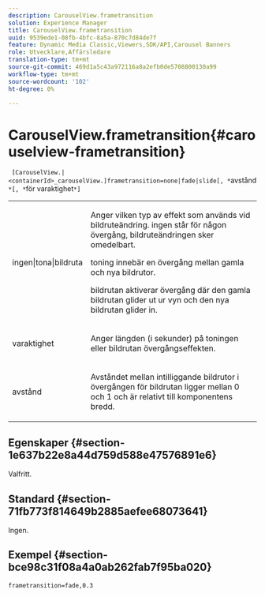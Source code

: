 ```yaml
---
description: CarouselView.frametransition
solution: Experience Manager
title: CarouselView.frametransition
uuid: 9539ede1-08fb-4bfc-8a5a-870c7d84de7f
feature: Dynamic Media Classic,Viewers,SDK/API,Carousel Banners
role: Utvecklare,Affärsledare
translation-type: tm+mt
source-git-commit: 469d1a5c43a972116a8a2efb0de5708800130a99
workflow-type: tm+mt
source-wordcount: '102'
ht-degree: 0%

---
```



# CarouselView.frametransition{#carouselview-frametransition}

` [CarouselView.|<containerId>_carouselView.]frametransition=none|fade|slide[, *`avstånd `*[, *`för varaktighet`*]`

<table id="table_D5992FCFF26046079089652B211BB6C5"> 
 <tbody> 
  <tr> 
   <td colname="col1"> <p> <span class="codeph"> ingen|tona|bildruta  </span> </p> </td> 
   <td colname="col2"> <p>Anger vilken typ av effekt som används vid bildruteändring. <span class="codeph"> ingen  </span> står för någon övergång, bildruteändringen sker omedelbart. </p> <p> <span class="codeph"> toning  </span> innebär en övergång mellan gamla och nya bildrutor. </p> <p> <span class="codeph"> bildrutan  </span> aktiverar övergång där den gamla bildrutan glider ut ur vyn och den nya bildrutan glider in. </p> </td> 
  </tr> 
  <tr> 
   <td colname="col1"> <p> <span class="codeph"> <span class="varname"> varaktighet  </span> </span> </p> </td> 
   <td colname="col2"> <p>Anger längden (i sekunder) på <span class="codeph"> toningen </span> eller <span class="codeph"> bildrutan </span> övergångseffekten. </p> </td> 
  </tr> 
  <tr> 
   <td colname="col1"> <p> <span class="codeph"> <span class="varname"> avstånd  </span> </span> </p> </td> 
   <td colname="col2"> <p>Avståndet mellan intilliggande bildrutor i övergången <span class="codeph"> för bildrutan </span> ligger mellan <span class="codeph"> 0 </span> och <span class="codeph"> 1 </span> och är relativt till komponentens bredd. </p> </td> 
  </tr> 
 </tbody> 
</table>

## Egenskaper {#section-1e637b22e8a44d759d588e47576891e6}

Valfritt.

## Standard {#section-71fb773f814649b2885aefee68073641}

Ingen.

## Exempel {#section-bce98c31f08a4a0ab262fab7f95ba020}

`frametransition=fade,0.3`
